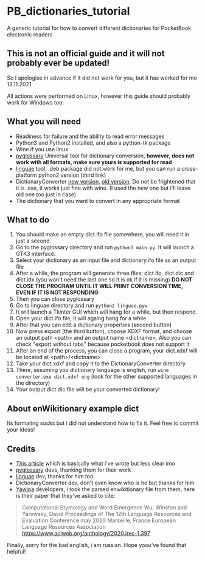# PB_dictionaries_tutorial
A generic tutorial for how to convert different dictionaries for PocketBook electronic readers

## This is not an official guide and it will not probably ever be updated!
So I apologise in advance if it did not work for you, but it has worked for me 13.11.2021

All actions were performed on Linux, however this guide should probably work for Windows too.

## What you will need

* Readiness for failure and the ability to read error messages
* Python3 and Python2 installed, and also a python-tk package
* Wine if you use linux
* [pyglossary](https://github.com/ilius/pyglossary) Universal tool for dictionary conversion, **however, does not work with all formats, make sure yours is supported for read**
* [linguae](https://linguae.stalikez.info/dwnld.php) tool, .deb package did not work for me, but you can run a cross-platform python2 version (third link)
* DictionaryConverter [new version](http://www.mobileread.com/forums/attachment.php?attachmentid=42342&d=1262456131), [old version](http://www.mobileread.com/forums/attachment.php?attachmentid=40885&d=1260265451). Do not be frightened that it is .exe, it works just fine with wine. (I used the new one but i'll leave old one too just in case)
* The dictionary that you want to convert in any appropriate format

## What to do

1. You should make an empty dict.ifo file somewhere, you will need it in just a second.
2. Go to the pyglossary directory and run `python3 main.py`. It will launch a GTK3 interface.
3. Select your dictionary as an input file and dictionary.ifo file as an output file
4. After a while, the program will generate three files: dict.ifo, dict.dic and dict.idx (you won't need the last one so it is ok if it is missing) **DO NOT CLOSE THE PROGRAM UNTIL IT WILL PRINT CONVERSION TIME, EVEN IF IT IS NOT RESPONDING**
5. Then you can close pyglossary
6. Go to linguae directory and run `python2 linguae.pyw`
7. It will launch a Tkinter GUI which will hang for a while, but then respond. 
8. Open your dict.ifo file, it will againg hang for a while
9. After that you can edit a dictionary properties (second button)
10. Now press export (the third button), choose XDXF format, and choose an output path \<path\> and an output name \<dictname\>. Also you can check "export without tabs" because pocketbook does not support it
11. After an end of the process, you can close a program, your dict.xdxf will be located at \<path\>/\<dictname\>
12. Take your dict.xdxf and copy it to the DictionaryConverter directory
13. There, assuming you dictionary language is english, run `wine converter.exe dict.xdxf eng` (look for the other supported languages in the directory)
14. Your output dict.dic file will be your converted dictionary!

## About enWikitionary example dict
Its formating sucks but i did not understand how to fix it. Feel free to commit your ideas!

## Credits

* [This article](https://zderadicka.eu/convert-dictionary-for-pocketbook-ebook-reader/) which is basically what i've wrote but less clear imo
* [pyglossary](https://github.com/ilius/pyglossary) devs, thanking them for their work
* [linguae](https://stalikez.info/) dev, thanks for him too
* DictionaryConverter dev, don't even know who is he but thanks for him
* [Yawipa](https://github.com/wswu/yawipa) developers, i took the parsed enwikitionary file from them, here is their paper that they've asked to cite:

> Computational Etymology and Word Emergence
> Wu, Winston and Yarowsky, David
> Proceedings of The 12th Language Resources and Evaluation Conference
> may 2020
> Marseille, France
> European Language Resources Association
> https://www.aclweb.org/anthology/2020.lrec-1.397
>

Finally, sorry for the bad english, i am russian. Hope yoou've found that helpful!
